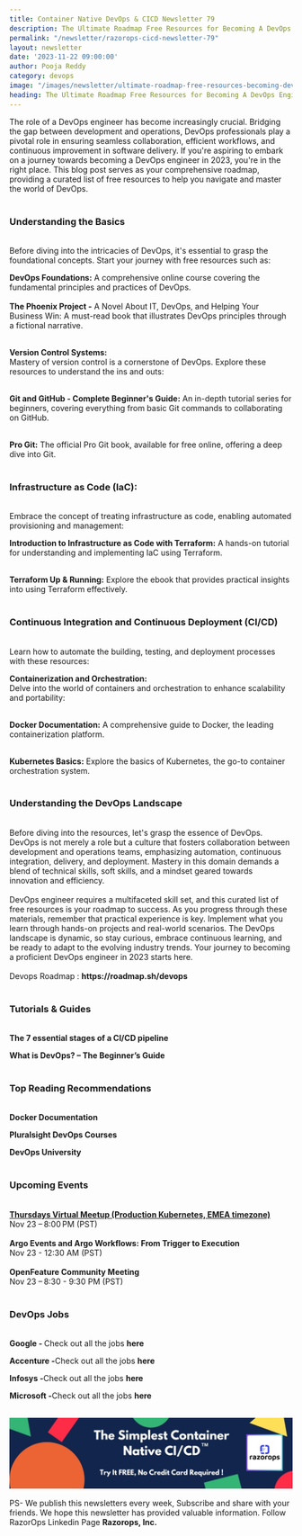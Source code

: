 ```yaml
---
title: Container Native DevOps & CICD Newsletter 79
description: The Ultimate Roadmap Free Resources for Becoming A DevOps Engineer in 2023
permalink: "/newsletter/razorops-cicd-newsletter-79"
layout: newsletter
date: '2023-11-22 09:00:00'
author: Pooja Reddy
category: devops
image: "/images/newsletter/ultimate-roadmap-free-resources-becoming-devops-engineer-2023.gif"
heading: The Ultimate Roadmap Free Resources for Becoming A DevOps Engineer in 2023
---
```



The role of a DevOps engineer has become increasingly crucial. Bridging the gap between development and operations, DevOps professionals play a pivotal role in ensuring seamless collaboration, efficient workflows, and continuous improvement in software delivery. If you're aspiring to embark on a journey towards becoming a DevOps engineer in 2023, you're in the right place. This blog post serves as your comprehensive roadmap, providing a curated list of free resources to help you navigate and master the world of DevOps.
<br>
<br>

### **Understanding the Basics**
<br>
Before diving into the intricacies of DevOps, it's essential to grasp the foundational concepts. Start your journey with free resources such as:
<br>

**DevOps Foundations:** A comprehensive online course covering the fundamental principles and practices of DevOps.
<br>
<br>
<b>The Phoenix Project -</b> A Novel About IT, DevOps, and Helping Your Business Win: A must-read book that illustrates DevOps principles through a fictional narrative.
<br>
<br>

**Version Control Systems:**
<br>
Mastery of version control is a cornerstone of DevOps. Explore these resources to understand the ins and outs:
<br>
<br>

**Git and GitHub - Complete Beginner's Guide:** An in-depth tutorial series for beginners, covering everything from basic Git commands to collaborating on GitHub.
<br>
<br>

**Pro Git:** The official Pro Git book, available for free online, offering a deep dive into Git.
<br>
<br>

### **Infrastructure as Code (IaC):**
<br>
Embrace the concept of treating infrastructure as code, enabling automated provisioning and management:
<br>

**Introduction to Infrastructure as Code with Terraform:** A hands-on tutorial for understanding and implementing IaC using Terraform.
<br>
<br>

**Terraform Up & Running:** Explore the ebook that provides practical insights into using Terraform effectively.
<br>
<br>

### **Continuous Integration and Continuous Deployment (CI/CD)**
<br>
Learn how to automate the building, testing, and deployment processes with these resources:
<br>

**Containerization and Orchestration:**
<br>
Delve into the world of containers and orchestration to enhance scalability and portability:
<br>
<br>

**Docker Documentation:** A comprehensive guide to Docker, the leading containerization platform.
<br>
<br>

**Kubernetes Basics:** Explore the basics of Kubernetes, the go-to container orchestration system.
<br>
<br>

### **Understanding the DevOps Landscape**
<br>
Before diving into the resources, let's grasp the essence of DevOps. DevOps is not merely a role but a culture that fosters collaboration between development and operations teams, emphasizing automation, continuous integration, delivery, and deployment. Mastery in this domain demands a blend of technical skills, soft skills, and a mindset geared towards innovation and efficiency.
<br>
<br>
DevOps engineer requires a multifaceted skill set, and this curated list of free resources is your roadmap to success. As you progress through these materials, remember that practical experience is key. Implement what you learn through hands-on projects and real-world scenarios. The DevOps landscape is dynamic, so stay curious, embrace continuous learning, and be ready to adapt to the evolving industry trends. Your journey to becoming a proficient DevOps engineer in 2023 starts here.
<br>
<br>
Devops Roadmap :<a href="https://roadmap.sh/devops" target=_blank style="text-decoration: none"> <b>https://roadmap.sh/devops</b></a>
<br>
<br>

### **Tutorials & Guides**
<br>
<a href="https://www.tutorialworks.com/cicd-pipeline-stages/" target=_blank style="text-decoration: none;"> <b>The 7 essential stages of a CI/CD pipeline</b></a>

<a href="https://www.tutorialworks.com/what-is-devops/" target=_blank style="text-decoration: none;"> <b>What is DevOps? – The Beginner’s Guide</b></a>
<br>
<br>

### **Top Reading Recommendations**
<br>
<a href="https://docs.docker.com/" target=_blank style="text-decoration: none;"> <b>Docker Documentation</b></a>

<a href="https://www.pluralsight.com/paths/devops" target=_blank style="text-decoration: none;"> <b>Pluralsight DevOps Courses</b></a>

<a href="https://www.devopsu.org/" target=_blank style="text-decoration: none;"> <b>DevOps University</b></a>
<br>
<br>

### **Upcoming Events**
<br>
<a href="https://community.cncf.io/events/details/cncf-kubernetes-virtual-book-club-presents-thursdays-virtual-meetup-production-kubernetes-emea-timezone-2023-11-23/"> <b>Thursdays Virtual Meetup (Production Kubernetes, EMEA timezone)</b></a>
<br>
Nov 23 – 8:00 PM (PST)
<br>
<br>
<a href="https://community.cncf.io/events/details/cncf-istanbul-presents-argo-events-and-argo-workflows-from-trigger-to-execution/" target=_blank style="text-decoration: none"> <b>Argo Events and Argo Workflows: From Trigger to Execution
</b></a>
<br>
Nov 23 - 12:30 AM (PST)
<br>
<br>
<a href="https://community.cncf.io/events/details/cncf-openfeature-presents-openfeature-community-meeting-2023-11-23/" target=_blank style="text-decoration: none"> <b>OpenFeature Community Meeting
</b></a>
<br>
 Nov 23 – 8:30 - 9:30 PM (PST)
<br>
<br>

### **DevOps Jobs**
<br>
<a href="https://www.linkedin.com/company/google/" target=_blank style="text-decoration: none"> 
<b>Google - </b></a> Check out all the jobs <a href="https://www.linkedin.com/jobs/search/?currentJobId=3396168535&f_C=1441&keywords=devops&refresh=true" target=_blank style="text-decoration: none"> 
<b>here</b></a>

<a href="https://www.linkedin.com/company/accenture/" target=_blank style="text-decoration: none"> <b>Accenture -</b></a>Check out all the jobs <a href="https://www.linkedin.com/jobs/search/?currentJobId=3422755785&f_C=1033&keywords=devops&refresh=true" target=_blank style="text-decoration: none"> 
<b>here</b></a>

<a href="https://www.linkedin.com/company/infosys/" target=_blank style="text-decoration: none"> 
<b>Infosys -</b></a>Check out all the jobs <a href="https://www.linkedin.com/jobs/search/?currentJobId=3418464712&f_C=1283&keywords=devops%20engineer&refresh=true" target=_blank style="text-decoration: none"> 
<b>here</b></a>

<a href="https://www.linkedin.com/company/microsoft/" target=_blank style="text-decoration: none"> <b>Microsoft -</b></a>Check out all the jobs <a href="https://www.linkedin.com/jobs/search/?currentJobId=3414477236&f_C=1035&keywords=devops&refresh=true" target=_blank style="text-decoration: none"> 
<b>here</b></a>
<br>
<br>

![Logo](/images/newsletter/simplest-native-cicd-logo.jpg)
<br>

PS- We publish this newsletters every week,  Subscribe and share with your friends. We hope this newsletter has provided valuable information. Follow RazorOps Linkedin Page <a href="https://www.linkedin.com/company/razorops/" target=_blank style="text-decoration: none"> <b>Razorops, Inc.</b></a>

